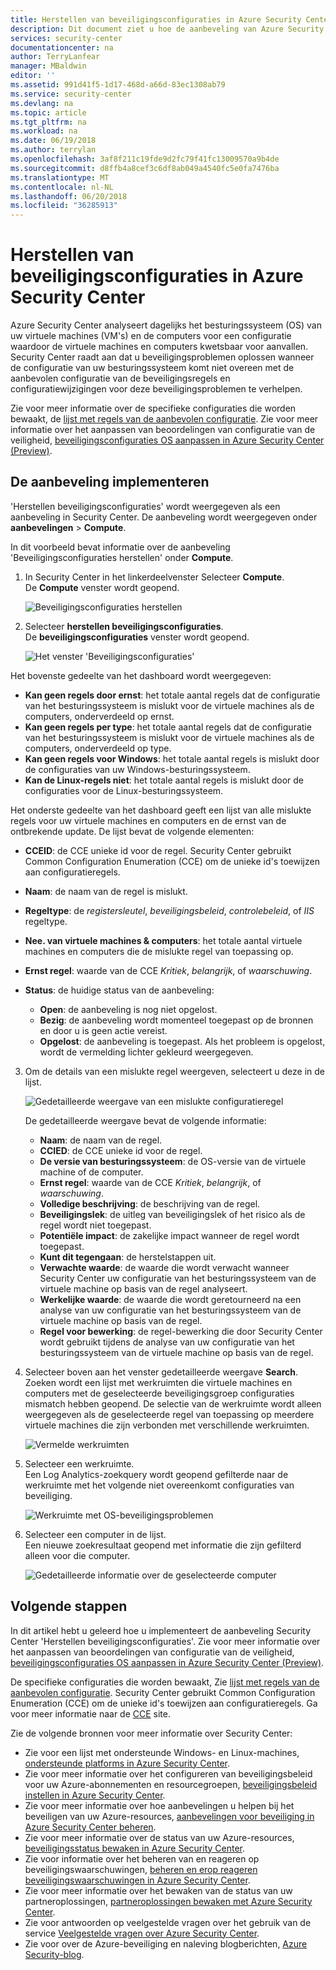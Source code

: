 ```yaml
---
title: Herstellen van beveiligingsconfiguraties in Azure Security Center | Microsoft Docs
description: Dit document ziet u hoe de aanbeveling van Azure Security Center, 'Herstellen beveiligingsconfiguraties.' implementeren
services: security-center
documentationcenter: na
author: TerryLanfear
manager: MBaldwin
editor: ''
ms.assetid: 991d41f5-1d17-468d-a66d-83ec1308ab79
ms.service: security-center
ms.devlang: na
ms.topic: article
ms.tgt_pltfrm: na
ms.workload: na
ms.date: 06/19/2018
ms.author: terrylan
ms.openlocfilehash: 3af8f211c19fde9d2fc79f41fc13009570a9b4de
ms.sourcegitcommit: d8ffb4a8cef3c6df8ab049a4540fc5e0fa7476ba
ms.translationtype: MT
ms.contentlocale: nl-NL
ms.lasthandoff: 06/20/2018
ms.locfileid: "36285913"
---
```

# <a name="remediate-security-configurations-in-azure-security-center"></a>Herstellen van beveiligingsconfiguraties in Azure Security Center
Azure Security Center analyseert dagelijks het besturingssysteem (OS) van uw virtuele machines (VM's) en de computers voor een configuratie waardoor de virtuele machines en computers kwetsbaar voor aanvallen. Security Center raadt aan dat u beveiligingsproblemen oplossen wanneer de configuratie van uw besturingssysteem komt niet overeen met de aanbevolen configuratie van de beveiligingsregels en configuratiewijzigingen voor deze beveiligingsproblemen te verhelpen.

Zie voor meer informatie over de specifieke configuraties die worden bewaakt, de [lijst met regels van de aanbevolen configuratie](https://gallery.technet.microsoft.com/Azure-Security-Center-a789e335). Zie voor meer informatie over het aanpassen van beoordelingen van configuratie van de veiligheid, [beveiligingsconfiguraties OS aanpassen in Azure Security Center (Preview)](security-center-customize-os-security-config.md).

## <a name="implement-the-recommendation"></a>De aanbeveling implementeren
'Herstellen beveiligingsconfiguraties' wordt weergegeven als een aanbeveling in Security Center. De aanbeveling wordt weergegeven onder **aanbevelingen** > **Compute**.

In dit voorbeeld bevat informatie over de aanbeveling 'Beveiligingsconfiguraties herstellen' onder **Compute**.
1. In Security Center in het linkerdeelvenster Selecteer **Compute**.  
  De **Compute** venster wordt geopend.

   ![Beveiligingsconfiguraties herstellen][1]

2. Selecteer **herstellen beveiligingsconfiguraties**.  
  De **beveiligingsconfiguraties** venster wordt geopend.

   ![Het venster 'Beveiligingsconfiguraties'][2]

  Het bovenste gedeelte van het dashboard wordt weergegeven:

  - **Kan geen regels door ernst**: het totale aantal regels dat de configuratie van het besturingssysteem is mislukt voor de virtuele machines als de computers, onderverdeeld op ernst.
  - **Kan geen regels per type**: het totale aantal regels dat de configuratie van het besturingssysteem is mislukt voor de virtuele machines als de computers, onderverdeeld op type.
  - **Kan geen regels voor Windows**: het totale aantal regels is mislukt door de configuraties van uw Windows-besturingssysteem.
  - **Kan de Linux-regels niet**: het totale aantal regels is mislukt door de configuraties voor de Linux-besturingssysteem.

  Het onderste gedeelte van het dashboard geeft een lijst van alle mislukte regels voor uw virtuele machines en computers en de ernst van de ontbrekende update. De lijst bevat de volgende elementen:

  - **CCEID**: de CCE unieke id voor de regel. Security Center gebruikt Common Configuration Enumeration (CCE) om de unieke id's toewijzen aan configuratieregels.
  - **Naam**: de naam van de regel is mislukt.
  - **Regeltype**: de *registersleutel*, *beveiligingsbeleid*, *controlebeleid*, of *IIS* regeltype.
  - **Nee. van virtuele machines & computers**: het totale aantal virtuele machines en computers die de mislukte regel van toepassing op.
  - **Ernst regel**: waarde van de CCE *Kritiek*, *belangrijk*, of *waarschuwing*.
  - **Status**: de huidige status van de aanbeveling:

    - **Open**: de aanbeveling is nog niet opgelost.
    - **Bezig**: de aanbeveling wordt momenteel toegepast op de bronnen en door u is geen actie vereist.
    - **Opgelost**: de aanbeveling is toegepast. Als het probleem is opgelost, wordt de vermelding lichter gekleurd weergegeven.

3. Om de details van een mislukte regel weergeven, selecteert u deze in de lijst.

   ![Gedetailleerde weergave van een mislukte configuratieregel][3]

   De gedetailleerde weergave bevat de volgende informatie:

   - **Naam**: de naam van de regel.
   - **CCIED**: de CCE unieke id voor de regel.
   - **De versie van besturingssysteem**: de OS-versie van de virtuele machine of de computer.
   - **Ernst regel**: waarde van de CCE *Kritiek*, *belangrijk*, of *waarschuwing*.
   - **Volledige beschrijving**: de beschrijving van de regel.
   - **Beveiligingslek**: de uitleg van beveiligingslek of het risico als de regel wordt niet toegepast.
   - **Potentiële impact**: de zakelijke impact wanneer de regel wordt toegepast.
   - **Kunt dit tegengaan**: de herstelstappen uit.
   - **Verwachte waarde**: de waarde die wordt verwacht wanneer Security Center uw configuratie van het besturingssysteem van de virtuele machine op basis van de regel analyseert.
   - **Werkelijke waarde**: de waarde die wordt geretourneerd na een analyse van uw configuratie van het besturingssysteem van de virtuele machine op basis van de regel.
   - **Regel voor bewerking**: de regel-bewerking die door Security Center wordt gebruikt tijdens de analyse van uw configuratie van het besturingssysteem van de virtuele machine op basis van de regel.

4. Selecteer boven aan het venster gedetailleerde weergave **Search**.  
  Zoeken wordt een lijst met werkruimten die virtuele machines en computers met de geselecteerde beveiligingsgroep configuraties mismatch hebben geopend. De selectie van de werkruimte wordt alleen weergegeven als de geselecteerde regel van toepassing op meerdere virtuele machines die zijn verbonden met verschillende werkruimten.

   ![Vermelde werkruimten][4]

5. Selecteer een werkruimte.  
  Een Log Analytics-zoekquery wordt geopend gefilterde naar de werkruimte met het volgende niet overeenkomt configuraties van beveiliging.

   ![Werkruimte met OS-beveiligingsproblemen][5]

6. Selecteer een computer in de lijst.  
  Een nieuwe zoekresultaat geopend met informatie die zijn gefilterd alleen voor die computer.

   ![Gedetailleerde informatie over de geselecteerde computer][6]

## <a name="next-steps"></a>Volgende stappen
In dit artikel hebt u geleerd hoe u implementeert de aanbeveling Security Center 'Herstellen beveiligingsconfiguraties'. Zie voor meer informatie over het aanpassen van beoordelingen van configuratie van de veiligheid, [beveiligingsconfiguraties OS aanpassen in Azure Security Center (Preview)](security-center-customize-os-security-config.md).

De specifieke configuraties die worden bewaakt, Zie [lijst met regels van de aanbevolen configuratie](https://gallery.technet.microsoft.com/Azure-Security-Center-a789e335). Security Center gebruikt Common Configuration Enumeration (CCE) om de unieke id's toewijzen aan configuratieregels. Ga voor meer informatie naar de [CCE](https://nvd.nist.gov/cce/index.cfm) site.

Zie de volgende bronnen voor meer informatie over Security Center:

* Zie voor een lijst met ondersteunde Windows- en Linux-machines, [ondersteunde platforms in Azure Security Center](security-center-os-coverage.md).
* Zie voor meer informatie over het configureren van beveiligingsbeleid voor uw Azure-abonnementen en resourcegroepen, [beveiligingsbeleid instellen in Azure Security Center](security-center-policies.md).
* Zie voor meer informatie over hoe aanbevelingen u helpen bij het beveiligen van uw Azure-resources, [aanbevelingen voor beveiliging in Azure Security Center beheren](security-center-recommendations.md).
* Zie voor meer informatie over de status van uw Azure-resources, [beveiligingsstatus bewaken in Azure Security Center](security-center-monitoring.md).
* Zie voor informatie over het beheren van en reageren op beveiligingswaarschuwingen, [beheren en erop reageren beveiligingswaarschuwingen in Azure Security Center](security-center-managing-and-responding-alerts.md).
* Zie voor meer informatie over het bewaken van de status van uw partneroplossingen, [partneroplossingen bewaken met Azure Security Center](security-center-partner-solutions.md).
* Zie voor antwoorden op veelgestelde vragen over het gebruik van de service [Veelgestelde vragen over Azure Security Center](security-center-faq.md).
* Zie voor over de Azure-beveiliging en naleving blogberichten, [Azure Security-blog](http://blogs.msdn.com/b/azuresecurity/).

<!--Image references-->
[1]: ./media/security-center-remediate-os-vulnerabilities/compute-blade.png
[2]:./media/security-center-remediate-os-vulnerabilities/os-vulnerabilities.png
[3]: ./media/security-center-remediate-os-vulnerabilities/vulnerability-details.png
[4]: ./media/security-center-remediate-os-vulnerabilities/search.png
[5]: ./media/security-center-remediate-os-vulnerabilities/log-search.png
[6]: ./media/security-center-remediate-os-vulnerabilities/search-results.png
